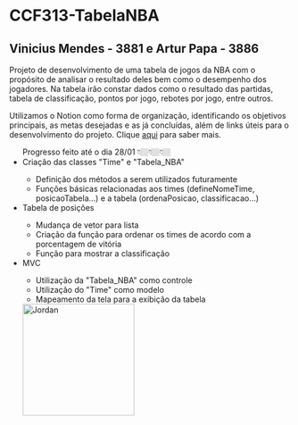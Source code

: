 # CCF313-TabelaNBA

## Vinicius Mendes - 3881 e Artur Papa - 3886

Projeto de desenvolvimento de uma tabela de jogos da NBA com o propósito de analisar o resultado deles bem como o desempenho dos jogadores.
Na tabela irão constar dados como o resultado das partidas, tabela de classificação, pontos por jogo, rebotes por jogo, entre outros.

Utilizamos o Notion como forma de organização, identificando os objetivos principais, as metas desejadas e as já concluídas, além de links úteis para o desenvolvimento do projeto. Clique <a href="https://www.notion.so/Ideias-para-POO-7a0e9d76af7842c78e610c91e93111cd">aqui</a> para saber mais.
 
 
<ul> Progresso feito até o dia 28/01 👇🏼👇🏼👇🏼 
  <li> Criação das classes "Time" e "Tabela_NBA" </li>
  <ul> 
    <li>  Definição dos métodos a serem utilizados futuramente </li>
    <li>  Funções básicas relacionadas aos times (defineNomeTime, posicaoTabela...) e a tabela (ordenaPosicao, classificacao...) </li>
  </ul>
  
  <li> Tabela de posições </li>
  <ul> 
    <li> Mudança de vetor para lista </li> 
    <li> Criação da função para ordenar os times de acordo com a porcentagem de vitória </li>
    <li> Função para mostrar a classificação </li> 
 </ul>
 
 <li> MVC </li>
 <ul>
   <li> Utilização da "Tabela_NBA" como controle </li>
   <li> Utilização do "Time" como modelo </li>
   <li> Mapeamento da tela para a exibição da tabela </li>
 </ul>
  
<img align="center" alt="Jordan" height="200" width="200" src="https://cdn.discordapp.com/attachments/885924523025780760/922232630987087932/basketball-player.png">
